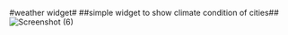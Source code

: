 #weather widget#
 ##simple widget to show climate condition of cities##
![Screenshot (6)](https://github.com/sajawdfl/weatherapp/assets/127218005/9dfbd367-7076-468a-8a2a-8411e085e376)
